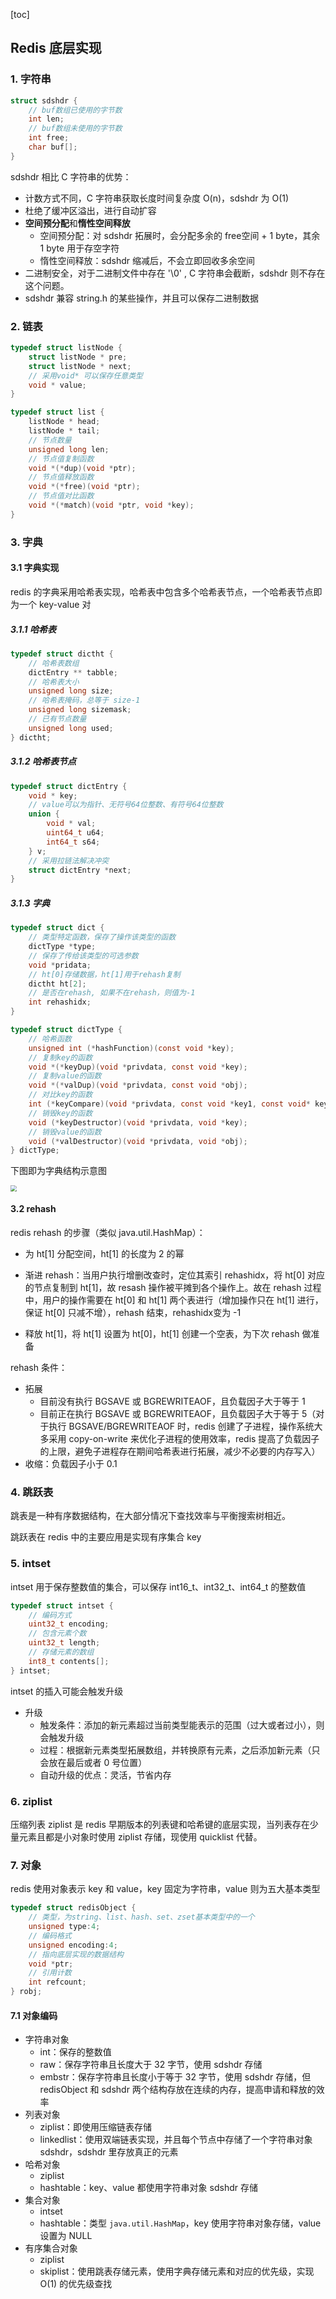 [toc]



## Redis 底层实现

### 1. 字符串

```c
struct sdshdr {
    // buf数组已使用的字节数
    int len;
    // buf数组未使用的字节数
    int free;
    char buf[];
}
```

sdshdr 相比 C 字符串的优势：

- 计数方式不同，C 字符串获取长度时间复杂度 O(n)，sdshdr 为 O(1)
- 杜绝了缓冲区溢出，进行自动扩容
- **空间预分配**和**惰性空间释放**
  - 空间预分配：对 sdshdr 拓展时，会分配多余的 free空间 + 1 byte，其余 1 byte 用于存空字符
  - 惰性空间释放：sdshdr 缩减后，不会立即回收多余空间
- 二进制安全，对于二进制文件中存在 '\0' , C 字符串会截断，sdshdr 则不存在这个问题。
- sdshdr 兼容 string.h 的某些操作，并且可以保存二进制数据



### 2. 链表

``` c
typedef struct listNode {
    struct listNode * pre;
    struct listNode * next;
    // 采用void* 可以保存任意类型
    void * value;
}
```

``` c
typedef struct list {
    listNode * head;
    listNode * tail;
    // 节点数量
    unsigned long len;
    // 节点值复制函数
    void *(*dup)(void *ptr);
    // 节点值释放函数
    void *(*free)(void *ptr);
    // 节点值对比函数
    void *(*match)(void *ptr, void *key);
}
```



### 3. 字典

#### 3.1 字典实现

redis 的字典采用哈希表实现，哈希表中包含多个哈希表节点，一个哈希表节点即为一个 key-value 对

##### 3.1.1 哈希表

``` c
typedef struct dictht {
    // 哈希表数组
    dictEntry ** tabble;
    // 哈希表大小
    unsigned long size;
    // 哈希表掩码，总等于 size-1
    unsigned long sizemask;
    // 已有节点数量
    unsigned long used;
} dictht;
```

##### 3.1.2 哈希表节点

``` c
typedef struct dictEntry {
    void * key;
    // value可以为指针、无符号64位整数、有符号64位整数
    union {
        void * val;
        uint64_t u64;
        int64_t s64;
    } v;
    // 采用拉链法解决冲突
    struct dictEntry *next;
}
```

##### 3.1.3 字典

``` c
typedef struct dict {
    // 类型特定函数，保存了操作该类型的函数
    dictType *type;
    // 保存了传给该类型的可选参数
    void *pridata;
    // ht[0]存储数据，ht[1]用于rehash复制
    dictht ht[2];
    // 是否在rehash, 如果不在rehash，则值为-1
    int rehashidx;
}
```

``` c
typedef struct dictType {
    // 哈希函数
    unsigned int (*hashFunction)(const void *key);
    // 复制key的函数
    void *(*keyDup)(void *privdata, const void *key);
    // 复制value的函数
    void *(*valDup)(void *privdata, const void *obj);
    // 对比key的函数
    int (*keyCompare)(void *privdata, const void *key1, const void* key2);
    // 销毁key的函数
    void (*keyDestructor)(void *privdata, void *key);
    // 销毁value的函数
    void (*valDestructor)(void *privdata, void *obj);
} dictType;
```

下图即为字典结构示意图

<img src="img/redis字典示意.jpg" style="zoom:60%">

#### 3.2 rehash

redis rehash 的步骤（类似 java.util.HashMap）：

- 为 ht[1] 分配空间，ht[1] 的长度为 2 的幂

- 渐进 rehash：当用户执行增删改查时，定位其索引 rehashidx，将 ht[0] 对应的节点复制到 ht[1]，故 resash 操作被平摊到各个操作上。故在 rehash 过程中，用户的操作需要在 ht[0] 和 ht[1] 两个表进行（增加操作只在 ht[1] 进行，保证 ht[0] 只减不增），rehash 结束，rehashidx变为 -1
- 释放 ht[1]，将 ht[1] 设置为 ht[0]，ht[1] 创建一个空表，为下次 rehash 做准备



rehash 条件：

- 拓展
  - 目前没有执行 BGSAVE 或 BGREWRITEAOF，且负载因子大于等于 1
  - 目前正在执行 BGSAVE 或 BGREWRITEAOF，且负载因子大于等于 5（对于执行 BGSAVE/BGREWRITEAOF 时，redis 创建了子进程，操作系统大多采用 copy-on-write 来优化子进程的使用效率，redis 提高了负载因子的上限，避免子进程存在期间哈希表进行拓展，减少不必要的内存写入）
- 收缩：负载因子小于 0.1



### 4. 跳跃表

跳表是一种有序数据结构，在大部分情况下查找效率与平衡搜索树相近。

跳跃表在 redis 中的主要应用是实现有序集合 key



### 5. intset

intset 用于保存整数值的集合，可以保存 int16_t、int32_t、int64_t 的整数值

``` c
typedef struct intset {
    // 编码方式
    uint32_t encoding;
    // 包含元素个数
    uint32_t length;
    // 存储元素的数组
    int8_t contents[];
} intset;
```

intset 的插入可能会触发升级

- 升级
  - 触发条件：添加的新元素超过当前类型能表示的范围（过大或者过小），则会触发升级
  - 过程：根据新元素类型拓展数组，并转换原有元素，之后添加新元素（只会放在最后或者 0 号位置）
  - 自动升级的优点：灵活，节省内存



### 6. ziplist

压缩列表 ziplist 是 redis 早期版本的列表键和哈希键的底层实现，当列表存在少量元素且都是小对象时使用 ziplist 存储，现使用 quicklist 代替。



### 7. 对象

redis 使用对象表示 key 和 value，key 固定为字符串，value 则为五大基本类型

``` c
typedef struct redisObject {
    // 类型，为string、list、hash、set、zset基本类型中的一个
    unsigned type:4;
    // 编码格式
    unsigned encoding:4;
    // 指向底层实现的数据结构
    void *ptr;
    // 引用计数
    int refcount;
} robj;
```

#### 7.1 对象编码

- 字符串对象
  - int：保存的整数值
  - raw：保存字符串且长度大于 32 字节，使用 sdshdr 存储
  - embstr：保存字符串且长度小于等于 32 字节，使用 sdshdr 存储，但 redisObject 和 sdshdr 两个结构存放在连续的内存，提高申请和释放的效率
- 列表对象
  - ziplist：即使用压缩链表存储
  - linkedlist：使用双端链表实现，并且每个节点中存储了一个字符串对象 sdshdr，sdshdr 里存放真正的元素
- 哈希对象
  - ziplist
  - hashtable：key、value 都使用字符串对象 sdshdr 存储
- 集合对象
  - intset
  - hashtable：类型 `java.util.HashMap`，key 使用字符串对象存储，value 设置为 NULL
- 有序集合对象
  - ziplist
  - skiplist：使用跳表存储元素，使用字典存储元素和对应的优先级，实现 O(1) 的优先级查找













